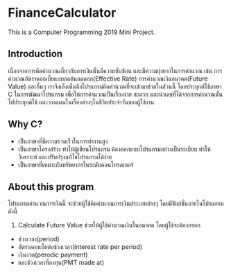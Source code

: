 # FinanceCalculator
This is a Computer Programming 2019 Mini Project.

## Introduction
เนื่องจากการคิดคำนวณเกี่ยวกับการเงินนั้นมีความซับซ้อน และมีความยุ่งยากในการคำนวณ เช่น การคำนวณอัตราดอกเบี้ยแบบลดต้นลดดอก(Effective Rate) การคำนวณเงินอนาคต(Future Value) และอื่นๆ เราจึงเล็งเห็นถึงโปรแกรมคิดคำนวณที่จะเข้ามาช่วยในส่วนนี้ โดยประยุกต์ใช้ภาษา C ในการพัฒนาโปรแกรม เพื่อให้การคำนวณเป็นเรื่องง่าย สะดวก และนำเลขที่ได้จากการคำนวณนั้นไปประยุกต์ใช้ และวางแผนในเรื่องต่างๆในชีวิตประจำวันของผู้ใช้งาน

## Why C?
* เป็นภาษาที่มีความรวดเร็วในการทำงานสูง
* เป็นภาษาโครงสร้าง ทำให้ผู้เขียนโปรแกรม ต้องออกแบบโปรแกรมอย่างเป็นระเบียบ ทำให้วิเคราะห์ และปรับปรุงแก้ไขโปรแกรมได้ง่าย
* เป็นภาษาที่เหมาะกับทรัพยากรในระดับคอนโทรลเลอร์

## About this program
โปรแกรมคำนวณการเงินนี้ จะช่วยผู้ใช้คิดคำนวณการเงินประเภทต่างๆ โดยมีฟังก์ชั่นภายในโปรแกรมดังนี้
1. Calculate Future Value ช่วยให้ผู้ใช้คำนวณเงินในอนาคต โดยผู้ใช้จะต้องกรอก
 - ช่วงเวลา(period)
 - อัตราดอกเบี้ยต่อช่วงเวลา(interest rate per period)
 - เงินงวด(perodic payment)
 - และช่วงเวลาที่ลงทุน(PMT made at)